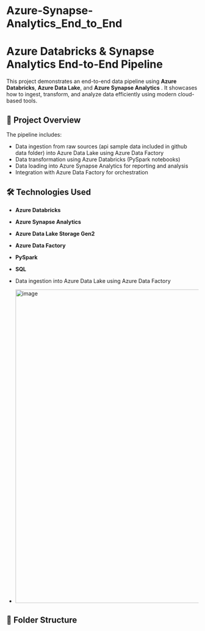 # Azure-Synapse-Analytics_End_to_End


# Azure Databricks & Synapse Analytics End-to-End Pipeline

This project demonstrates an end-to-end data pipeline using **Azure Databricks**, **Azure Data Lake**, and **Azure Synapse Analytics** . It showcases how to ingest, transform, and analyze data efficiently using modern cloud-based tools.

## 🚀 Project Overview

The pipeline includes:
- Data ingestion from raw sources (api sample data included in github data folder)  into Azure Data Lake using Azure Data Factory 
- Data transformation using Azure Databricks (PySpark notebooks)
- Data loading into Azure Synapse Analytics for reporting and analysis
- Integration with Azure Data Factory for orchestration

## 🛠️ Technologies Used

- **Azure Databricks**
- **Azure Synapse Analytics**
- **Azure Data Lake Storage Gen2**
- **Azure Data Factory**
- **PySpark**
- **SQL**


- Data ingestion into Azure Data Lake using Azure Data Factory 
- <img width="1317" height="823" alt="image" src="https://github.com/user-attachments/assets/372aa6fc-9587-4015-acb7-edf4a6075278" />


## 📂 Folder Structure


